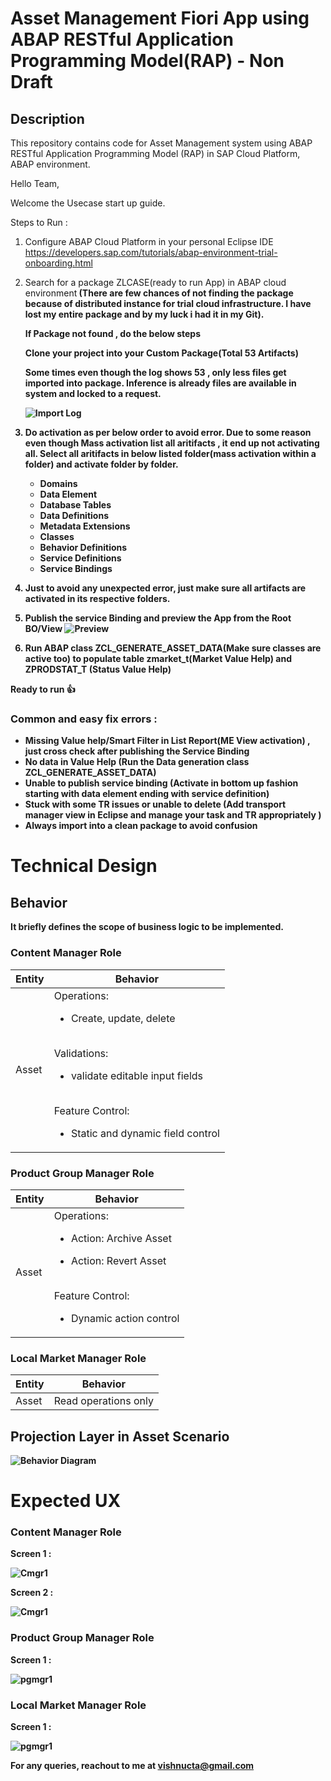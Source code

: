 # Asset Management Fiori App using ABAP RESTful Application Programming Model(RAP) -  Non Draft

## Description

This repository contains code for Asset Management system using  ABAP RESTful Application Programming Model (RAP) in SAP Cloud Platform, ABAP environment.


Hello Team,

Welcome the Usecase start up guide.

Steps to Run :

1) Configure ABAP Cloud Platform in your personal Eclipse IDE 
    https://developers.sap.com/tutorials/abap-environment-trial-onboarding.html
    
2) Search for a package ZLCASE(ready to run App) in ABAP cloud environment<b> (There are few chances of not finding the package because of distributed instance for trial cloud    infrastructure. I have lost my entire package and by my luck i had it in my Git).
    
    If Package not found , do the below steps
    
    Clone your project into your Custom Package(Total 53 Artifacts)

    Some times even though the log shows 53 , only less files get imported into package. Inference is already files are available in system and locked to a request.

    ![Import Log](https://github.com/vishnucta/vishnucta/blob/main/Importlog.JPG)

3) Do activation as per below order to avoid error. Due to some reason even though Mass activation list all aritifacts , it end up not activating all.
Select all aritifacts in below listed folder(mass activation within a folder) and activate folder by folder.

    - Domains
    - Data Element
    - Database Tables
    - Data Definitions
    - Metadata Extensions
    - Classes
    - Behavior Definitions
    - Service Definitions
    - Service Bindings


5) Just to avoid any unexpected error, just make sure all artifacts are activated in its respective folders.

6) Publish the service Binding and preview the App from the Root BO/View
    ![Preview](https://github.com/vishnucta/vishnucta/blob/main/preview.JPG)


7) Run ABAP class ZCL_GENERATE_ASSET_DATA(Make sure classes are active too) to populate table zmarket_t(Market Value Help) and ZPRODSTAT_T (Status Value Help)




Ready to run :+1:


### Common and easy fix errors : 
- Missing Value help/Smart Filter in List Report(ME View activation) , just cross check after publishing the Service Binding
- No data in Value Help (Run the Data generation class ZCL_GENERATE_ASSET_DATA)
- Unable to publish service binding (Activate in bottom up fashion starting with data element ending with service definition)
- Stuck with some TR issues or unable to delete (Add transport manager view in Eclipse and manage your task and TR appropriately )
- Always import into a clean package to avoid confusion


# Technical Design

## Behavior
It briefly defines the scope of business logic to be implemented.

### Content Manager Role

| Entity | Behavior |
| --- | --- |
| Asset | Operations:<br> <ul><li>Create, update, delete</li></ul><br>Validations:<ul><li>validate editable input fields</li></ul> <br>Feature Control:<br><ul><li>Static and dynamic field control</li></ul> |


### Product Group Manager Role

| Entity | Behavior |
| --- | --- |
| Asset | Operations:<br> <ul><li>Action: Archive Asset</li></ul><ul><li>Action: Revert Asset</li></ul><br>Feature Control:<br><ul><li>Dynamic action control</li></ul> |


### Local Market Manager Role

| Entity | Behavior |
| --- | --- |
| Asset |Read operations only |


## Projection Layer in Asset Scenario

![Behavior Diagram](https://github.com/vishnucta/vishnucta/blob/main/Behavoir%20Figure.JPG)



# Expected UX 
### Content Manager Role

   <b>Screen 1 : <b>

   ![Cmgr1](https://github.com/vishnucta/vishnucta/blob/main/cmgr%20scr1.JPG)  

   <b>Screen 2 : <b>

   ![Cmgr1](https://github.com/vishnucta/vishnucta/blob/main/cmgr%20scr2.JPG)  


### Product Group Manager Role
    
   <b>Screen 1 : <b>

   ![pgmgr1](https://github.com/vishnucta/vishnucta/blob/main/pgmgr%20scr1.JPG)  

### Local Market Manager Role

   <b>Screen 1 : <b>

   ![pgmgr1](https://github.com/vishnucta/vishnucta/blob/main/Lmmgr%20scr1.JPG)  


For any queries, reachout to me at vishnucta@gmail.com


